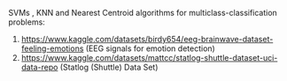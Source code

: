 SVMs , KNN and Nearest Centroid algorithms for multiclass-classification problems:

1) https://www.kaggle.com/datasets/birdy654/eeg-brainwave-dataset-feeling-emotions (EEG signals for emotion detection)
2) https://www.kaggle.com/datasets/mattcc/statlog-shuttle-dataset-uci-data-repo (Statlog (Shuttle) Data Set)
